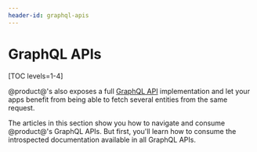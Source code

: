 ```yaml
---
header-id: graphql-apis
---
```


# GraphQL APIs

[TOC levels=1-4]

@product@'s also exposes a full [GraphQL API](https://graphql.github.io/graphql-spec/June2018/) implementation and let your apps benefit from being able to fetch several entities from the same request.

The articles in this section show you how to navigate and consume @product@'s GraphQL APIs. But first, you'll learn how to consume the introspected documentation available in all GraphQL APIs. 